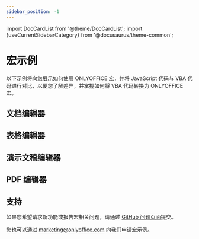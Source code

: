 ```yaml
---
sidebar_position: -1
---
```


import DocCardList from '@theme/DocCardList';
import {useCurrentSidebarCategory} from '@docusaurus/theme-common';

# 宏示例

以下示例将向您展示如何使用 ONLYOFFICE 宏，并将 JavaScript 代码与 VBA 代码进行对比，以便您了解差异，并掌握如何将 VBA 代码转换为 ONLYOFFICE 宏。

## 文档编辑器

<DocCardList items={[...[...useCurrentSidebarCategory().items[0].items]]} />

## 表格编辑器

<DocCardList items={[...[...useCurrentSidebarCategory().items[1].items]]} />

## 演示文稿编辑器

<DocCardList items={[...[...useCurrentSidebarCategory().items[2].items]]} />

## PDF 编辑器

<DocCardList items={[...[...useCurrentSidebarCategory().items[3].items]]} />

## 支持

如果您希望请求新功能或报告宏相关问题，请通过 [GitHub 问题页面](https://github.com/ONLYOFFICE/plugin-macros/issues)提交。

您也可以通过 [marketing@onlyoffice.com](mailto:marketing@onlyoffice.com) 向我们申请宏示例。
